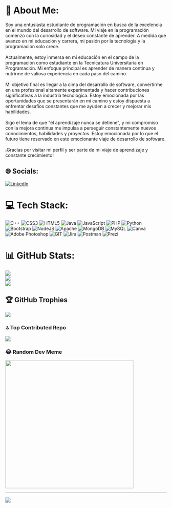 # 💫 About Me:
Soy una entusiasta estudiante de programación en busca de la excelencia en el mundo del desarrollo de software. Mi viaje en la programación comenzó con la curiosidad y el deseo constante de aprender. A medida que avanzo en mi educación y carrera, mi pasión por la tecnología y la programación solo crece.<br><br>Actualmente, estoy inmersa en mi educación en el campo de la programación como estudiante en la Tecnicatura Universitaria en Programación. Mi enfoque principal es aprender de manera continua y nutrirme de valiosa experiencia en cada paso del camino.<br><br>Mi objetivo final es llegar a la cima del desarrollo de software, convertirme en una profesional altamente experimentada y hacer contribuciones significativas a la industria tecnológica. Estoy emocionada por las oportunidades que se presentarán en mi camino y estoy dispuesta a enfrentar desafíos constantes que me ayuden a crecer y mejorar mis habilidades.<br><br>Sigo el lema de que "el aprendizaje nunca se detiene", y mi compromiso con la mejora continua me impulsa a perseguir constantemente nuevos conocimientos, habilidades y proyectos. Estoy emocionada por lo que el futuro tiene reservado en este emocionante viaje de desarrollo de software.<br><br>¡Gracias por visitar mi perfil y ser parte de mi viaje de aprendizaje y constante crecimiento!


## 🌐 Socials:
[![LinkedIn](https://img.shields.io/badge/LinkedIn-%230077B5.svg?logo=linkedin&logoColor=white)](https://www.linkedin.com/in/yesica-l%C3%B3pez-165aa7255/) 

# 💻 Tech Stack:
![C++](https://img.shields.io/badge/c++-%2300599C.svg?style=for-the-badge&logo=c%2B%2B&logoColor=white) ![CSS3](https://img.shields.io/badge/css3-%231572B6.svg?style=for-the-badge&logo=css3&logoColor=white) ![HTML5](https://img.shields.io/badge/html5-%23E34F26.svg?style=for-the-badge&logo=html5&logoColor=white) ![Java](https://img.shields.io/badge/java-%23ED8B00.svg?style=for-the-badge&logo=openjdk&logoColor=white) ![JavaScript](https://img.shields.io/badge/javascript-%23323330.svg?style=for-the-badge&logo=javascript&logoColor=%23F7DF1E) ![PHP](https://img.shields.io/badge/php-%23777BB4.svg?style=for-the-badge&logo=php&logoColor=white) ![Python](https://img.shields.io/badge/python-3670A0?style=for-the-badge&logo=python&logoColor=ffdd54) ![Bootstrap](https://img.shields.io/badge/bootstrap-%238511FA.svg?style=for-the-badge&logo=bootstrap&logoColor=white) ![NodeJS](https://img.shields.io/badge/node.js-6DA55F?style=for-the-badge&logo=node.js&logoColor=white) ![Apache](https://img.shields.io/badge/apache-%23D42029.svg?style=for-the-badge&logo=apache&logoColor=white) ![MongoDB](https://img.shields.io/badge/MongoDB-%234ea94b.svg?style=for-the-badge&logo=mongodb&logoColor=white) ![MySQL](https://img.shields.io/badge/mysql-%2300000f.svg?style=for-the-badge&logo=mysql&logoColor=white) ![Canva](https://img.shields.io/badge/Canva-%2300C4CC.svg?style=for-the-badge&logo=Canva&logoColor=white) ![Adobe Photoshop](https://img.shields.io/badge/adobe%20photoshop-%2331A8FF.svg?style=for-the-badge&logo=adobe%20photoshop&logoColor=white) ![GIT](https://img.shields.io/badge/Git-fc6d26?style=for-the-badge&logo=git&logoColor=white) ![Jira](https://img.shields.io/badge/jira-%230A0FFF.svg?style=for-the-badge&logo=jira&logoColor=white) ![Postman](https://img.shields.io/badge/Postman-FF6C37?style=for-the-badge&logo=postman&logoColor=white) ![Prezi](https://img.shields.io/badge/Prezi-%23000000.svg?style=for-the-badge&logo=Prezi&logoColor=white)
# 📊 GitHub Stats:
![](https://github-readme-stats.vercel.app/api?username=Yesica-B-Lopez&theme=dark&hide_border=false&include_all_commits=false&count_private=false)<br/>
![](https://github-readme-streak-stats.herokuapp.com/?user=Yesica-B-Lopez&theme=dark&hide_border=false)<br/>
![](https://github-readme-stats.vercel.app/api/top-langs/?username=Yesica-B-Lopez&theme=dark&hide_border=false&include_all_commits=false&count_private=false&layout=compact)

## 🏆 GitHub Trophies
![](https://github-profile-trophy.vercel.app/?username=Yesica-B-Lopez&theme=juicyfresh&no-frame=false&no-bg=true&margin-w=4)

### 🔝 Top Contributed Repo
![](https://github-contributor-stats.vercel.app/api?username=Yesica-B-Lopez&limit=5&theme=dracula&combine_all_yearly_contributions=true)

### 😂 Random Dev Meme
<img src='https://randommeme-five.vercel.app/' style="height: 400px;"/>

---
[![](https://visitcount.itsvg.in/api?id=Yesica-B-Lopez&icon=0&color=0)](https://visitcount.itsvg.in)

<!-- Proudly created with GPRM ( https://gprm.itsvg.in ) -->
